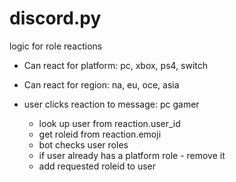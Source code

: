 # discord.py

logic for role reactions
- Can react for platform: pc, xbox, ps4, switch
- Can react for region: na, eu, oce, asia

- user clicks reaction to message: pc gamer
    - look up user from reaction.user_id
    - get roleid from reaction.emoji
    - bot checks user roles
    - if user already has a platform role - remove it
    - add requested roleid to user